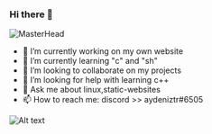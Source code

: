 ### Hi there 👋

![MasterHead](https://media.discordapp.net/attachments/728923218001264684/850319348320043068/image1.png)

- 🔭 I’m currently working on my own website
- 🌱 I’m currently learning "c" and "sh"
- 👯 I’m looking to collaborate on my projects
- 🤔 I’m looking for help with learning c++ 
- 💬 Ask me about linux,static-websites
- 📫 How to reach me: discord >> aydeniztr#6505

![Alt text](https://spotify-recently-played-readme.vercel.app/api?user=31mv4d4jgmfruly4n4nuqxya2iuy&width=1000&count=4)

<!--

**Aydeniztr/Aydeniztr** is a ✨ _special_ ✨ repository because its `README.md` (this file) appears on your GitHub profile.

Here are some ideas to get you started:
 

-->
